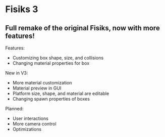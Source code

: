 # Fisiks 3
## Full remake of the original Fisiks, now with more features!

Features:
- Customizing box shape, size, and collisions
- Changing material properties for box

New in V3:
- More material customization
- Material preview in GUI
- Platform size, shape, and material are editable
- Changing spawn properties of boxes

Planned:
- User interactions
- More camera control
- Optimizations

